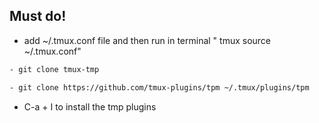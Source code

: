## Must do!

- add ~/.tmux.conf file and then run in terminal " tmux source ~/.tmux.conf"

```bash
- git clone tmux-tmp
```

```bash
- git clone https://github.com/tmux-plugins/tpm ~/.tmux/plugins/tpm
```

- C-a + I to install the tmp plugins
